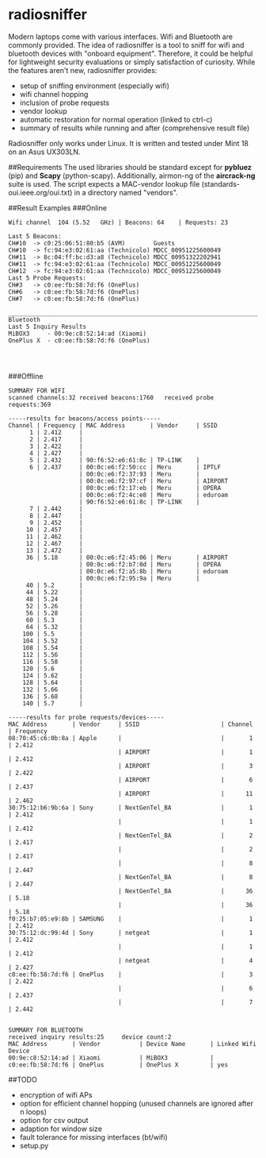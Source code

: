 # radiosniffer
Modern laptops come with various interfaces. Wifi and Bluetooth are commonly provided. The idea of radiosniffer is a tool to sniff for wifi and bluetooth devices with "onboard equipment". Therefore, it could be helpful for lightweight security evaluations or simply satisfaction of curiosity. While the features aren't new, radiosniffer provides:
* setup of sniffing environment (especially wifi)
* wifi channel hopping
* inclusion of probe requests
* vendor lookup
* automatic restoration for normal operation (linked to ctrl-c)
* summary of results while running and after (comprehensive result file)

Radiosniffer only works under Linux. It is written and tested under Mint 18 on an Asus UX303LN.

##Requirements
The used libraries should be standard except for **pybluez** (pip) and **Scapy** (python-scapy). Additionally, airmon-ng of the **aircrack-ng** suite is used.
The script expects a MAC-vendor lookup file (standards-oui.ieee.org/oui.txt) in a directory named "vendors".

##Result Examples
###Online
```
Wifi channel  104 (5.52   GHz) | Beacons: 64    | Requests: 23

Last 5 Beacons:
CH#10  -> c0:25:06:51:80:b5 (AVM)        Guests
CH#10  -> fc:94:e3:02:61:aa (Technicolo) MDCC_00951225600049
CH#11  -> 8c:04:ff:bc:d3:a8 (Technicolo) MDCC_00951322202941
CH#11  -> fc:94:e3:02:61:aa (Technicolo) MDCC_00951225600049
CH#12  -> fc:94:e3:02:61:aa (Technicolo) MDCC_00951225600049
Last 5 Probe Requests:
CH#3   -> c0:ee:fb:58:7d:f6 (OnePlus)
CH#6   -> c0:ee:fb:58:7d:f6 (OnePlus)    
CH#7   -> c0:ee:fb:58:7d:f6 (OnePlus)     

_____________________________________________________________________________________________
Bluetooth
Last 5 Inquiry Results
MiBOX3     - 00:9e:c8:52:14:ad (Xiaomi)
OnePlus X  - c0:ee:fb:58:7d:f6 (OnePlus)




```
###Offline
```
SUMMARY FOR WIFI
scanned channels:32	received beacons:1760	received probe requests:369

-----results for beacons/access points-----
Channel | Frequency | MAC Address       | Vendor     | SSID
      1 | 2.412     | 
      2 | 2.417     | 
      3 | 2.422     | 
      4 | 2.427     | 
      5 | 2.432     | 90:f6:52:e6:61:8c | TP-LINK    | 
      6 | 2.437     | 00:0c:e6:f2:50:cc | Meru       | IPTLF
                    | 00:0c:e6:f2:37:93 | Meru       | 
                    | 00:0c:e6:f2:97:cf | Meru       | AIRPORT
                    | 00:0c:e6:f2:17:eb | Meru       | OPERA
                    | 00:0c:e6:f2:4c:e8 | Meru       | eduroam
                    | 90:f6:52:e6:61:8c | TP-LINK    | 
      7 | 2.442     | 
      8 | 2.447     | 
      9 | 2.452     | 
     10 | 2.457     | 
     11 | 2.462     | 
     12 | 2.467     | 
     13 | 2.472     | 
     36 | 5.18      | 00:0c:e6:f2:45:06 | Meru       | AIRPORT
                    | 00:0c:e6:f2:b7:0d | Meru       | OPERA
                    | 00:0c:e6:f2:a5:8b | Meru       | eduroam
                    | 00:0c:e6:f2:95:9a | Meru       | 
     40 | 5.2       | 
     44 | 5.22      | 
     48 | 5.24      | 
     52 | 5.26      | 
     56 | 5.28      | 
     60 | 5.3       | 
     64 | 5.32      | 
    100 | 5.5       | 
    104 | 5.52      | 
    108 | 5.54      | 
    112 | 5.56      | 
    116 | 5.58      | 
    120 | 5.6       | 
    124 | 5.62      | 
    128 | 5.64      | 
    132 | 5.66      | 
    136 | 5.68      | 
    140 | 5.7       | 

-----results for probe requests/devices-----
MAC Address       | Vendor     | SSID                       | Channel | Frequency 
08:70:45:c6:0b:8a | Apple      |                            |       1 | 2.412    
                               | AIRPORT                    |       1 | 2.412    
                               | AIRPORT                    |       3 | 2.422    
                               | AIRPORT                    |       6 | 2.437    
                               | AIRPORT                    |      11 | 2.462    
30:75:12:b6:9b:6a | Sony       | NextGenTel_BA              |       1 | 2.412    
                               |                            |       1 | 2.412    
                               | NextGenTel_BA              |       2 | 2.417    
                               |                            |       2 | 2.417    
                               |                            |       8 | 2.447    
                               | NextGenTel_BA              |       8 | 2.447    
                               | NextGenTel_BA              |      36 | 5.18     
                               |                            |      36 | 5.18     
f0:25:b7:05:e9:8b | SAMSUNG    |                            |       1 | 2.412    
30:75:12:dc:99:4d | Sony       | netgeat                    |       1 | 2.412    
                               |                            |       1 | 2.412    
                               | netgeat                    |       4 | 2.427
c0:ee:fb:58:7d:f6 | OnePlus    |                            |       3 | 2.422    
                               |                            |       6 | 2.437    
                               |                            |       7 | 2.442    


SUMMARY FOR BLUETOOTH
received inquiry results:25 	device count:2
MAC Address       | Vendor           | Device Name       | Linked Wifi Device
00:9e:c8:52:14:ad | Xiaomi           | MiBOX3            | 
c0:ee:fb:58:7d:f6 | OnePlus          | OnePlus X         | yes
```

##TODO
- encryption of wifi APs
- option for efficient channel hopping (unused channels are ignored after n loops)
- option for csv output
- adaption for window size
- fault tolerance for missing interfaces (bt/wifi)
- setup.py
